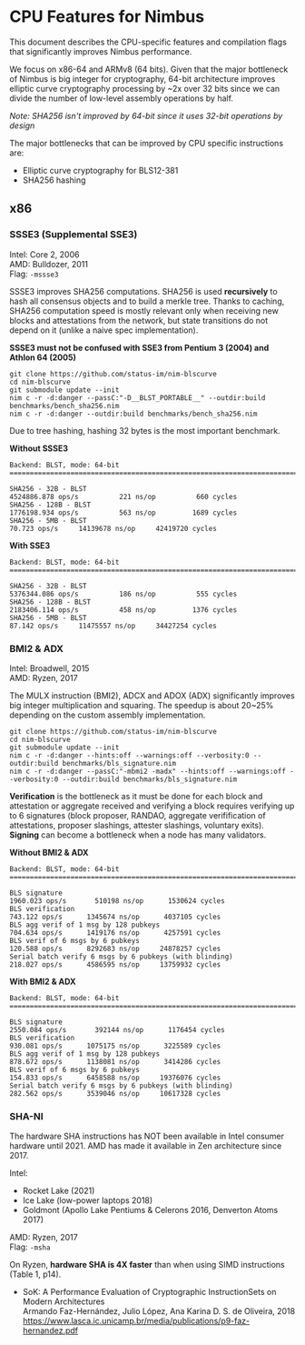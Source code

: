 # CPU Features for Nimbus

This document describes the CPU-specific features and compilation flags that significantly improves Nimbus performance.

We focus on x86-64 and ARMv8 (64 bits).
Given that the major bottleneck of Nimbus is big integer for cryptography, 64-bit architecture improves elliptic curve cryptography processing by ~2x over 32 bits since we can divide the number of low-level assembly operations by half.

_Note: SHA256 isn't improved by 64-bit since it uses 32-bit operations by design_

The major bottlenecks that can be improved by CPU specific instructions are:
- Elliptic curve cryptography for BLS12-381
- SHA256 hashing

## x86

### SSSE3 (Supplemental SSE3)

Intel: Core 2, 2006\
AMD: Bulldozer, 2011\
Flag: `-mssse3`

SSSE3 improves SHA256 computations. SHA256 is used **recursively** to hash all consensus objects and to build a merkle tree.
Thanks to caching, SHA256 computation speed is mostly relevant only when receiving new blocks and attestations from the network, but state transitions do not depend on it (unlike a naive spec implementation).

**SSSE3 must not be confused with SSE3 from Pentium 3 (2004) and Athlon 64 (2005)**

```
git clone https://github.com/status-im/nim-blscurve
cd nim-blscurve
git submodule update --init
nim c -r -d:danger --passC:"-D__BLST_PORTABLE__" --outdir:build benchmarks/bench_sha256.nim
nim c -r -d:danger --outdir:build benchmarks/bench_sha256.nim
```

Due to tree hashing, hashing 32 bytes is the most important benchmark.

**Without SSSE3**
```
Backend: BLST, mode: 64-bit
====================================================================================================================================

SHA256 - 32B - BLST                                                         4524886.878 ops/s          221 ns/op          660 cycles
SHA256 - 128B - BLST                                                        1776198.934 ops/s          563 ns/op         1689 cycles
SHA256 - 5MB - BLST                                                              70.723 ops/s     14139678 ns/op     42419720 cycles
```
**With SSE3**

```
Backend: BLST, mode: 64-bit
====================================================================================================================================

SHA256 - 32B - BLST                                                         5376344.086 ops/s          186 ns/op          555 cycles
SHA256 - 128B - BLST                                                        2183406.114 ops/s          458 ns/op         1376 cycles
SHA256 - 5MB - BLST                                                              87.142 ops/s     11475557 ns/op     34427254 cycles
```

### BMI2 & ADX

Intel: Broadwell, 2015\
AMD: Ryzen, 2017

The MULX instruction (BMI2), ADCX and ADOX (ADX) significantly improves big integer multiplication and squaring.
The speedup is about 20~25% depending on the custom assembly implementation.

```
git clone https://github.com/status-im/nim-blscurve
cd nim-blscurve
git submodule update --init
nim c -r -d:danger --hints:off --warnings:off --verbosity:0 --outdir:build benchmarks/bls_signature.nim
nim c -r -d:danger --passC:"-mbmi2 -madx" --hints:off --warnings:off --verbosity:0 --outdir:build benchmarks/bls_signature.nim
```

**Verification** is the bottleneck as it must be done for each block and attestation or aggregate received
and verifying a block requires verifying up to 6 signatures (block proposer, RANDAO, aggregate verifification of attestations, proposer slashings, attester slashings, voluntary exits).
**Signing** can become a bottleneck when a node has many validators.

**Without BMI2 & ADX**
```
Backend: BLST, mode: 64-bit
====================================================================================================================================

BLS signature                                                                  1960.023 ops/s       510198 ns/op      1530624 cycles
BLS verification                                                                743.122 ops/s      1345674 ns/op      4037105 cycles
BLS agg verif of 1 msg by 128 pubkeys                                           704.634 ops/s      1419176 ns/op      4257591 cycles
BLS verif of 6 msgs by 6 pubkeys                                                120.588 ops/s      8292683 ns/op     24878257 cycles
Serial batch verify 6 msgs by 6 pubkeys (with blinding)                         218.027 ops/s      4586595 ns/op     13759932 cycles
```

**With BMI2 & ADX**
```
Backend: BLST, mode: 64-bit
====================================================================================================================================

BLS signature                                                                  2550.084 ops/s       392144 ns/op      1176454 cycles
BLS verification                                                                930.081 ops/s      1075175 ns/op      3225589 cycles
BLS agg verif of 1 msg by 128 pubkeys                                           878.672 ops/s      1138081 ns/op      3414286 cycles
BLS verif of 6 msgs by 6 pubkeys                                                154.833 ops/s      6458588 ns/op     19376076 cycles
Serial batch verify 6 msgs by 6 pubkeys (with blinding)                         282.562 ops/s      3539046 ns/op     10617328 cycles
```

### SHA-NI

The hardware SHA instructions has NOT been available in Intel consumer hardware until 2021.
AMD has made it available in Zen architecture since 2017.

Intel:
- Rocket Lake (2021)
- Ice Lake (low-power laptops 2018)
- Goldmont (Apollo Lake Pentiums & Celerons 2016, Denverton Atoms 2017)

AMD: Ryzen, 2017\
Flag: `-msha`

On Ryzen, **hardware SHA is 4X faster** than when using SIMD instructions (Table 1, p14).

- SoK: A Performance Evaluation of Cryptographic InstructionSets on Modern Architectures\
  Armando Faz-Hernández, Julio López, Ana Karina D. S. de Oliveira, 2018\
  https://www.lasca.ic.unicamp.br/media/publications/p9-faz-hernandez.pdf
